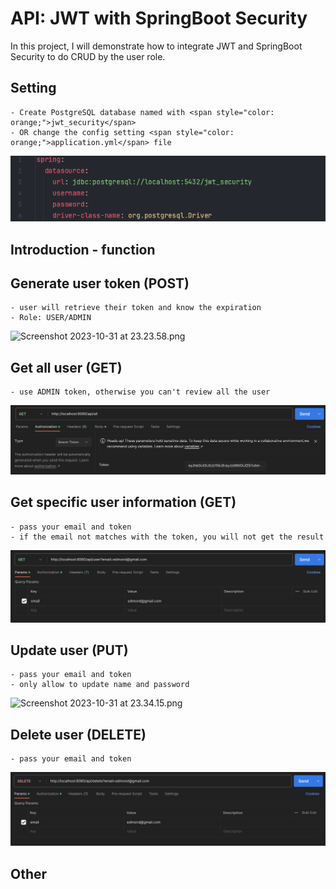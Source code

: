 # API: JWT with SpringBoot Security
In this project, I will demonstrate how to integrate JWT and SpringBoot Security to do CRUD by the user role.

## Setting
    - Create PostgreSQL database named with <span style="color: orange;">jwt_security</span>
    - OR change the config setting <span style="color: orange;">application.yml</span> file
![Screenshot 2023-10-31 at 23.14.52.png](README_Picture%2FScreenshot%202023-10-31%20at%2023.14.52.png)

## Introduction - function
## Generate user token (POST)
    - user will retrieve their token and know the expiration
    - Role: USER/ADMIN
![Screenshot 2023-10-31 at 23.23.58.png](..%2F..%2F..%2F..%2F..%2F..%2Fvar%2Ffolders%2Fw9%2F4q37w8rs4txcy89mf9gfnjvh0000gn%2FT%2FTemporaryItems%2FNSIRD_screencaptureui_EKWFKB%2FScreenshot%202023-10-31%20at%2023.23.58.png)

## Get all user (GET)
    - use ADMIN token, otherwise you can't review all the user
![Screenshot 2023-10-31 at 23.29.42.png](README_Picture%2FScreenshot%202023-10-31%20at%2023.29.42.png)

## Get specific user information (GET)
    - pass your email and token
    - if the email not matches with the token, you will not get the result
![Screenshot 2023-10-31 at 23.31.47.png](README_Picture%2FScreenshot%202023-10-31%20at%2023.31.47.png)

## Update user (PUT)
    - pass your email and token
    - only allow to update name and password
![Screenshot 2023-10-31 at 23.34.15.png](..%2F..%2F..%2F..%2F..%2F..%2Fvar%2Ffolders%2Fw9%2F4q37w8rs4txcy89mf9gfnjvh0000gn%2FT%2FTemporaryItems%2FNSIRD_screencaptureui_H5vl4L%2FScreenshot%202023-10-31%20at%2023.34.15.png)

## Delete user (DELETE)
    - pass your email and token
![Screenshot 2023-10-31 at 23.35.46.png](README_Picture%2FScreenshot%202023-10-31%20at%2023.35.46.png)

## Other
